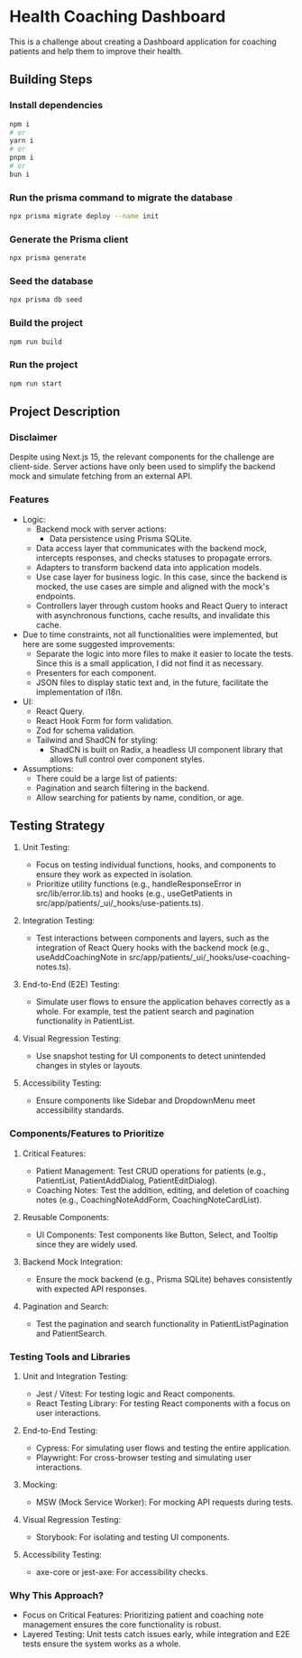 # Health Coaching Dashboard

This is a challenge about creating a Dashboard application for coaching patients and help them to improve their health.

## Building Steps

### Install dependencies

```bash
npm i
# or
yarn i
# or
pnpm i
# or
bun i
```

### Run the prisma command to migrate the database

```bash
npx prisma migrate deploy --name init
```

### Generate the Prisma client

```bash
npx prisma generate
```

### Seed the database

```bash
npx prisma db seed
```

### Build the project

```bash
npm run build
```

### Run the project

```bash
npm run start
```

## Project Description

### Disclaimer

Despite using Next.js 15, the relevant components for the challenge are client-side. Server actions have only been used to simplify the backend mock and simulate fetching from an external API.

### Features

- Logic:
  - Backend mock with server actions:
    - Data persistence using Prisma SQLite.
  - Data access layer that communicates with the backend mock, intercepts responses, and checks statuses to propagate errors.
  - Adapters to transform backend data into application models.
  - Use case layer for business logic. In this case, since the backend is mocked, the use cases are simple and aligned with the mock's endpoints.
  - Controllers layer through custom hooks and React Query to interact with asynchronous functions, cache results, and invalidate this cache.
- Due to time constraints, not all functionalities were implemented, but here are some suggested improvements:
  - Separate the logic into more files to make it easier to locate the tests. Since this is a small application, I did not find it as necessary.
  - Presenters for each component.
  - JSON files to display static text and, in the future, facilitate the implementation of i18n.
- UI:
  - React Query.
  - React Hook Form for form validation.
  - Zod for schema validation.
  - Tailwind and ShadCN for styling:
    - ShadCN is built on Radix, a headless UI component library that allows full control over component styles.
- Assumptions:
  - There could be a large list of patients:
  - Pagination and search filtering in the backend.
  - Allow searching for patients by name, condition, or age.

## Testing Strategy

1. Unit Testing:

   - Focus on testing individual functions, hooks, and components to ensure they work as expected in isolation.
   - Prioritize utility functions (e.g., handleResponseError in src/lib/error.lib.ts) and hooks (e.g., useGetPatients in src/app/patients/\_ui/\_hooks/use-patients.ts).

2. Integration Testing:

   - Test interactions between components and layers, such as the integration of React Query hooks with the backend mock (e.g., useAddCoachingNote in src/app/patients/\_ui/\_hooks/use-coaching-notes.ts).

3. End-to-End (E2E) Testing:

   - Simulate user flows to ensure the application behaves correctly as a whole. For example, test the patient search and pagination functionality in PatientList.

4. Visual Regression Testing:

   - Use snapshot testing for UI components to detect unintended changes in styles or layouts.

5. Accessibility Testing:
   - Ensure components like Sidebar and DropdownMenu meet accessibility standards.

### Components/Features to Prioritize

1. Critical Features:

   - Patient Management: Test CRUD operations for patients (e.g., PatientList, PatientAddDialog, PatientEditDialog).
   - Coaching Notes: Test the addition, editing, and deletion of coaching notes (e.g., CoachingNoteAddForm, CoachingNoteCardList).

2. Reusable Components:

   - UI Components: Test components like Button, Select, and Tooltip since they are widely used.

3. Backend Mock Integration:

   - Ensure the mock backend (e.g., Prisma SQLite) behaves consistently with expected API responses.

4. Pagination and Search:

   - Test the pagination and search functionality in PatientListPagination and PatientSearch.

### Testing Tools and Libraries

1. Unit and Integration Testing:

   - Jest / Vitest: For testing logic and React components.
   - React Testing Library: For testing React components with a focus on user interactions.

2. End-to-End Testing:

   - Cypress: For simulating user flows and testing the entire application.
   - Playwright: For cross-browser testing and simulating user interactions.

3. Mocking:

   - MSW (Mock Service Worker): For mocking API requests during tests.

4. Visual Regression Testing:

   - Storybook: For isolating and testing UI components.

5. Accessibility Testing:

   - axe-core or jest-axe: For accessibility checks.

### Why This Approach?

- Focus on Critical Features: Prioritizing patient and coaching note management ensures the core functionality is robust.
- Layered Testing: Unit tests catch issues early, while integration and E2E tests ensure the system works as a whole.
